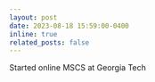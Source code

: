 ```yaml
---
layout: post
date: 2023-08-18 15:59:00-0400
inline: true
related_posts: false
---
```


Started online MSCS at Georgia Tech
